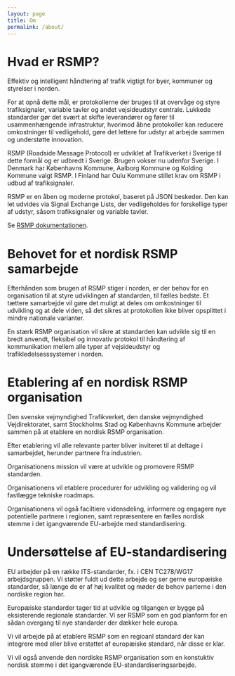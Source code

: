 ```yaml
---
layout: page
title: Om
permalink: /about/
---
```


# Hvad er RSMP?
Effektiv og intelligent håndtering af trafik vigtigt for byer, kommuner og styrelser i norden.

For at opnå dette mål, er protokollerne der bruges til at overvåge og styre trafiksignaler, variable tavler og andet vejsideudstyr centrale. Lukkede standarder gør det svært at skifte leverandører og fører til usammenhængende infrastruktur, hvorimod åbne protokoller kan reducere omkostninger til vedligehold, gøre det lettere for udstyr at arbejde sammen og understøtte innovation.


RSMP (Roadside Message Protocol) er udviklet af Trafikverket i Sverige til dette formål og er udbredt i Sverige. Brugen vokser nu udenfor Sverige. I Denmark har Københavns Kommune, Aalborg Kommune og Kolding Kommune valgt RSMP. I Finland har Oulu Kommune stillet krav om RSMP i udbud af trafiksignaler.

RSMP er en åben og moderne protokol, baseret på JSON beskeder. Den kan let udvides via Signal Exchange Lists, der vedligeholdes for forskellige typer af udstyr, såsom trafiksignaler og variable tavler.

Se [RSMP dokumentationen](/documentation).

# Behovet for et nordisk RSMP samarbejde
Efterhånden som brugen af RSMP stiger i norden, er der behov for en organisation til at styre udviklingen af standarden, til fælles bedste. Et tættere samarbejde vil gøre det muligt at deles om omkostninger til udvikling og at dele viden, så det sikres at protokollen ikke bliver opsplittet i mindre nationale varianter.

En stærk RSMP organisation vil sikre at standarden kan udvikle sig til en bredt anvendt, fleksibel og innovativ protokol til håndtering af kommunikation mellem alle typer af vejsideudstyr og trafikledelsesssystemer i norden.

# Etablering af en nordisk RSMP organisation
Den svenske vejmyndighed Trafikverket, den danske vejmyndighed Vejdirektoratet, samt Stockholms Stad og Københavns Kommune arbejder sammen på at etablere en nordisk RSMP organisation.

Efter etablering vil alle relevante parter bliver inviteret til at deltage i samarbejdet, herunder partnere fra industrien.

Organisationens mission vil være at udvikle og promovere RSMP standarden.

Organisationens vil etablere procedurer for udvikling og validering og vil fastlægge tekniske roadmaps.

Organisationens vil også faciltiere vidensdeling, informere og engagere nye potentielle partnere i regionen, samt repræsentere en fælles nordisk stemme i det igangværende EU-arbejde med standardisering.

# Undersøttelse af EU-standardisering
EU arbejder på en række ITS-standarder, fx. i CEN TC278/WG17 arbejdsgruppen. Vi støtter fuldt ud dette arbejde og ser gerne europæiske standarder, så længe de er af høj kvalitet og møder de behov parterne i den nordiske region har.

Europæiske standarder tager tid at udvikle og tilgangen er bygge på eksisterende regionale standarder. Vi ser RSMP som en god planform for en sådan overgang til nye standarder der dækker hele europa.

Vi vil arbejde på at etablere RSMP som en regioanl standard der kan integrere med eller blive erstattet af europæiske standard, når disse er klar.

Vi vil også anvende den nordiske RSMP organisation som en konstuktiv nordisk stemme i det igangværende EU-standardiseringsarbejde.


